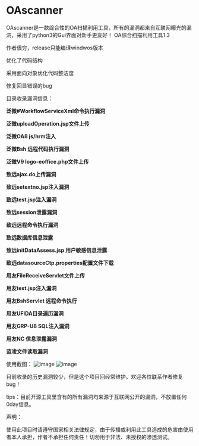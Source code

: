 # OAscanner
OAscanner是一款综合性的OA扫描利用工具，所有的漏洞都来自互联网曝光的漏洞，采用了python3的Gui界面对新手更友好！
OA综合扫描利用工具1.3

作者很穷，release只能编译windwos版本



优化了代码结构

采用面向对象优化代码整洁度

修复回显错误的bug



目录收录漏洞信息：



**泛微#WorkflowServiceXml命令执行漏洞**

**泛微uploadOperation.jsp文件上传**

**泛微OA8 js/hrm注入**

**泛微Bsh 远程代码执行漏洞**

**泛微V9 logo-eoffice.php文件上传**

**致远ajax.do上传漏洞**

**致远setextno.jsp注入漏洞**

**致远test.jsp注入漏洞**

**致远session泄露漏洞**

**致远远程命令执行漏洞**

**致远数据库信息泄露**

**致远initDataAssess.jsp 用户敏感信息泄露**

**致远datasourceCtp.properties配置文件下载**

**用友FileReceiveServlet文件上传**

**用友test.jsp注入漏洞**

**用友BshServlet 远程命令执行**

**用友UFIDA目录遍历漏洞**

**用友GRP-U8 SQL注入漏洞**

**用友NC 信息泄露漏洞**

**蓝凌文件读取漏洞**

使用截图：
![image](https://user-images.githubusercontent.com/80399046/145361703-f2baa4bd-8931-4167-98a1-3ae7336026cb.png)
![image](https://user-images.githubusercontent.com/80399046/145361870-46f04911-007f-4177-86c9-ed4a4a548041.png)


目前收录的历史漏洞较少，但是这个项目回经常维护。欢迎各位联系作者修复bug！

tips：目前开源工具里含有的所有漏洞均来源于互联网公开的漏洞，不放置任何0day信息。

声明：

使用此项目时请遵守国家相关法律规定，由于传播或利用此工具造成的危害由使用者本人承担，作者不承担任何责任！切勿用于非法、未授权的渗透测试。
